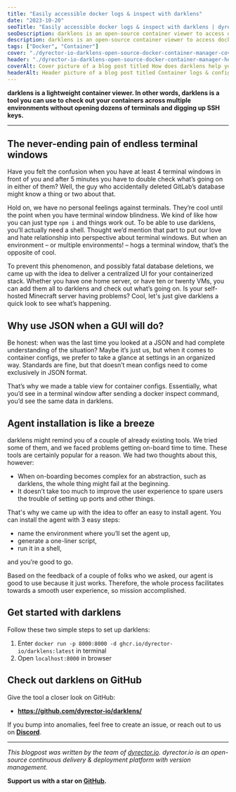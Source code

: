 ```yaml
---
title: "Easily accessible docker logs & inspect with darklens"
date: "2023-10-20"
seoTitle: "Easily accessible docker logs & inspect with darklens | dyrector.io"
seoDescription: darklens is an open-source container viewer to access docker logs and container settings from multiple environments.
description: darklens is an open-source container viewer to access docker logs and container settings from multiple environments.
tags: ["Docker", "Container"]
cover: "./dyrector-io-darklens-open-source-docker-container-manager-cover.png"
header: "./dyrector-io-darklens-open-source-docker-container-manager-header.png"
coverAlt: Cover picture of a blog post titled How does darklens help you with containers? with description underneath saying "darklens is a lightweight container viewer. It makes docker logs and container configs accessible."
headerAlt: Header picture of a blog post titled Container logs & configs with darklens.
---
```


**darklens is a lightweight container viewer. In other words, darklens is a tool you can use to check out your containers across multiple environments without opening dozens of terminals and digging up SSH keys.**

---

## The never-ending pain of endless terminal windows

Have you felt the confusion when you have at least 4 terminal windows in front of you and after 5 minutes you have to double check what’s going on in either of them? Well, the guy who accidentally deleted GitLab’s database might know a thing or two about that.

Hold on, we have no personal feelings against terminals. They’re cool until the point when you have terminal window blindness. We kind of like how you can just type `npm i` and things work out. To be able to use darklens, you’ll actually need a shell. Thought we’d mention that part to put our love and hate relationship into perspective about terminal windows. But when an environment – or multiple environments! – hogs a terminal window, that’s the opposite of cool.

To prevent this phenomenon, and possibly fatal database deletions, we came up with the idea to deliver a centralized UI for your containerized stack. Whether you have one home server, or have ten or twenty VMs, you can add them all to darklens and check out what’s going on. Is your self-hosted Minecraft server having problems? Cool, let's just give darklens a quick look to see what’s happening.

## Why use JSON when a GUI will do?

Be honest: when was the last time you looked at a JSON and had complete understanding of the situation? Maybe it’s just us, but when it comes to container configs, we prefer to take a glance at settings in an organized way. Standards are fine, but that doesn’t mean configs need to come exclusively in JSON format.

That’s why we made a table view for container configs. Essentially, what you’d see in a terminal window after sending a docker inspect command, you’d see the same data in darklens.

## Agent installation is like a breeze

darklens might remind you of a couple of already existing tools. We tried some of them, and we faced problems getting on-board time to time. These tools are certainly popular for a reason. We had two thoughts about this, however:

- When on-boarding becomes complex for an abstraction, such as darklens, the whole thing might fail at the beginning.
- It doesn’t take too much to improve the user experience to spare users the trouble of setting up ports and other things.

That's why we came up with the idea to offer an easy to install agent. You can install the agent with 3 easy steps:
- name the environment where you’ll set the agent up,
- generate a one-liner script,
- run it in a shell,

and you’re good to go.

Based on the feedback of a couple of folks who we asked, our agent is good to use because it just works. Therefore, the whole process facilitates towards a smooth user experience, so mission accomplished.

## Get started with darklens 

Follow these two simple steps to set up darklens:

1. Enter `docker run -p 8000:8000 -d ghcr.io/dyrector-io/darklens:latest` in terminal
2. Open `localhost:8000` in browser

## Check out darklens on GitHub

Give the tool a closer look on GitHub:

- **https://github.com/dyrector-io/darklens/**

If you bump into anomalies, feel free to create an issue, or reach out to us on **[Discord](https://discord.gg/pZWbd4fxga)**.

---

_This blogpost was written by the team of [dyrector.io](https://dyrectorio.com). dyrector.io is an open-source continuous delivery & deployment platform with version management._

**Support us with a star on [GitHub](https://github.com/dyrector-io/dyrectorio/).**
